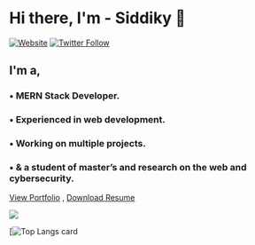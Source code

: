 # Hi there, I'm - Siddiky 👋

[![Website](https://img.shields.io/website?label=codeSTACKr.com&style=for-the-badge&url=https%3A%2F%2Fsiddiky-portfolio)](https://siddiky-portfolio.web.app/)
[![Twitter Follow](https://img.shields.io/twitter/follow/Siddiky?color=1DA1F2&logo=twitter&style=for-the-badge)](https://twitter.com/NA_Siddiky)

## I'm a, 
### • MERN Stack Developer. 
### • Experienced in web development.
### • Working on multiple projects.
### • & a student of master’s and research on the web and cybersecurity.

[View Portfolio](https://siddiky-portfolio.web.app/) , [Download Resume](https://drive.google.com/file/d/1MD7KtIoMcxQtXTMzjNUkHx3ow49S_k8_/view)

<img src="https://github-readme-stats.vercel.app/api?username=NA-Siddiky&&show_icons=true&title_color=ffffff&icon_color=bb2acf&text_color=daf7dc&bg_color=151515"/>

[![Top Langs card](https://github-readme-stats.vercel.app/api/top-langs/?username=NA-Siddiky&card_width=550&show_icons=true&theme=radical)
